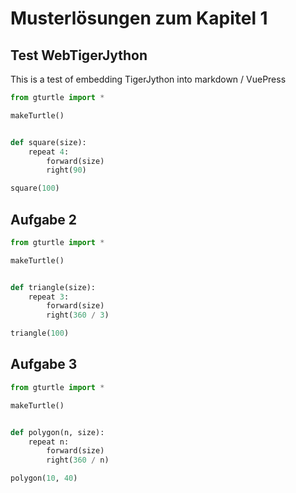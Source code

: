 # Musterlösungen zum Kapitel 1

## Test WebTigerJython

This is a test of embedding TigerJython into markdown / VuePress

```python webtj[height=350px, autorun]
from gturtle import *

makeTurtle()


def square(size):
    repeat 4:
        forward(size)
        right(90)

square(100)
```

## Aufgabe 2

```python webtj[autorun, height=350px]
from gturtle import *

makeTurtle()


def triangle(size):
    repeat 3:
        forward(size)
        right(360 / 3)

triangle(100)
```

## Aufgabe 3

```python webtj[autorun, height=350px]
from gturtle import *

makeTurtle()


def polygon(n, size):
    repeat n:
        forward(size)
        right(360 / n)

polygon(10, 40)
```

